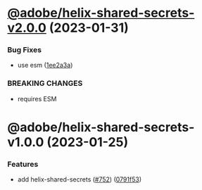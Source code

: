 # [@adobe/helix-shared-secrets-v2.0.0](https://github.com/adobe/helix-shared/compare/@adobe/helix-shared-secrets-v1.0.0...@adobe/helix-shared-secrets-v2.0.0) (2023-01-31)


### Bug Fixes

* use esm ([1ee2a3a](https://github.com/adobe/helix-shared/commit/1ee2a3a952b2ca6453507d73e89efdc06fc57c11))


### BREAKING CHANGES

* requires ESM

# @adobe/helix-shared-secrets-v1.0.0 (2023-01-25)


### Features

* add helix-shared-secrets ([#752](https://github.com/adobe/helix-shared/issues/752)) ([0791f53](https://github.com/adobe/helix-shared/commit/0791f53527eeb4b679478a297a5de728eb42466d))
